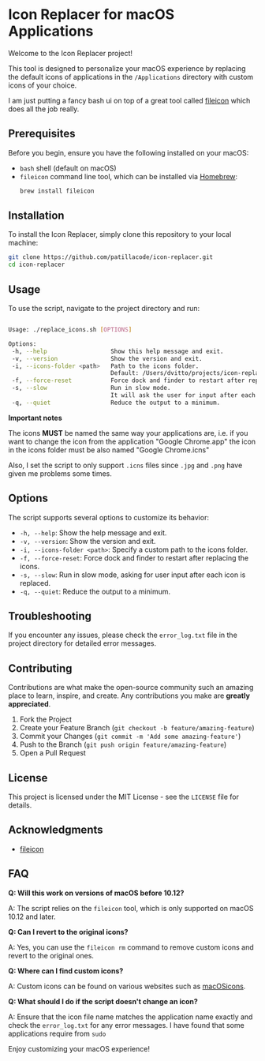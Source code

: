 # Icon Replacer for macOS Applications

Welcome to the Icon Replacer project!

This tool is designed to personalize your macOS experience by replacing the default icons of applications in the `/Applications` directory with custom icons of your choice.

I am just putting a fancy bash ui on top of a great tool called [fileicon](https://github.com/mklement0/fileicon) which does all the job really.

## Prerequisites

Before you begin, ensure you have the following installed on your macOS:
- `bash` shell (default on macOS)
- `fileicon` command line tool, which can be installed via [Homebrew](https://brew.sh/):
  ```sh
  brew install fileicon
  ```

## Installation

To install the Icon Replacer, simply clone this repository to your local machine:
```sh
git clone https://github.com/patillacode/icon-replacer.git
cd icon-replacer
```

## Usage

To use the script, navigate to the project directory and run:
```sh

Usage: ./replace_icons.sh [OPTIONS]

Options:
 -h, --help                  Show this help message and exit.
 -v, --version               Show the version and exit.
 -i, --icons-folder <path>   Path to the icons folder.
                             Default: /Users/dvitto/projects/icon-replacer/icons
 -f, --force-reset           Force dock and finder to restart after replacing the icons.
 -s, --slow                  Run in slow mode.
                             It will ask the user for input after each icon is replaced.
 -q, --quiet                 Reduce the output to a minimum.

```

**Important notes**

The icons **MUST** be named the same way your applications are, i.e.
if you want to change the icon from the application "Google Chrome.app" the icon in the icons folder must be also named "Google Chrome.icns"

Also, I set the script to only support `.icns` files since `.jpg` and `.png` have given me problems some times.

## Options

The script supports several options to customize its behavior:

- `-h, --help`: Show the help message and exit.
- `-v, --version`: Show the version and exit.
- `-i, --icons-folder <path>`: Specify a custom path to the icons folder.
- `-f, --force-reset`: Force dock and finder to restart after replacing the icons.
- `-s, --slow`: Run in slow mode, asking for user input after each icon is replaced.
- `-q, --quiet`: Reduce the output to a minimum.

## Troubleshooting

If you encounter any issues, please check the `error_log.txt` file in the project directory for detailed error messages.

## Contributing

Contributions are what make the open-source community such an amazing place to learn, inspire, and create. Any contributions you make are **greatly appreciated**.

1. Fork the Project
2. Create your Feature Branch (`git checkout -b feature/amazing-feature`)
3. Commit your Changes (`git commit -m 'Add some amazing-feature'`)
4. Push to the Branch (`git push origin feature/amazing-feature`)
5. Open a Pull Request


## License

This project is licensed under the MIT License - see the `LICENSE` file for details.

## Acknowledgments

- [fileicon](https://github.com/mklement0/fileicon)


## FAQ

**Q: Will this work on versions of macOS before 10.12?**

A: The script relies on the `fileicon` tool, which is only supported on macOS 10.12 and later.

**Q: Can I revert to the original icons?**

A: Yes, you can use the `fileicon rm` command to remove custom icons and revert to the original ones.

**Q: Where can I find custom icons?**

A: Custom icons can be found on various websites such as [macOSicons](https://macosicons.com/).

**Q: What should I do if the script doesn't change an icon?**

A: Ensure that the icon file name matches the application name exactly and check the `error_log.txt` for any error messages. I have found that some applications require from `sudo`

Enjoy customizing your macOS experience!

